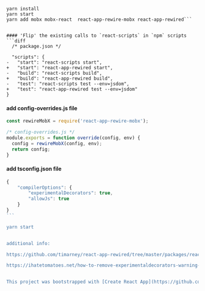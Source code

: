 ```npm install -g create-react-app
yarn install
yarn start
yarn add mobx mobx-react  react-app-rewire-mobx react-app-rewired```


#### 'Flip' the existing calls to `react-scripts` in `npm` scripts
```diff
  /* package.json */

  "scripts": {
-   "start": "react-scripts start",
+   "start": "react-app-rewired start",
-   "build": "react-scripts build",
+   "build": "react-app-rewired build",
-   "test": "react-scripts test --env=jsdom",
+   "test": "react-app-rewired test --env=jsdom"
}
```

#### add config-overrides.js file
```js
const rewireMobX = require('react-app-rewire-mobx');

/* config-overrides.js */
module.exports = function override(config, env) {
  config = rewireMobX(config, env);
  return config;
}
```

#### add  tsconfig.json file
````js
{
    "compilerOptions": {
        "experimentalDecorators": true,
        "allowJs": true
    }
}
```

yarn start 


additional info:

https://github.com/timarney/react-app-rewired/tree/master/packages/react-app-rewire-mobx

https://ihatetomatoes.net/how-to-remove-experimentaldecorators-warning-in-vscode/ 


This project was bootstrapped with [Create React App](https://github.com/facebookincubator/create-react-app).

